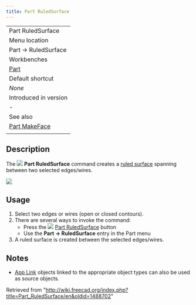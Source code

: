 ```yaml
---
title: Part RuledSurface
---
```


|                                                 |
| ----------------------------------------------- |
| Part RuledSurface                               |
| Menu location                                   |
| Part → RuledSurface                             |
| Workbenches                                     |
| [Part](/Part_Workbench "Part Workbench")        |
| Default shortcut                                |
| _None_                                          |
| Introduced in version                           |
| -                                               |
| See also                                        |
| [Part MakeFace](/Part_MakeFace "Part MakeFace") |
|                                                 |

## Description

The ![](/images/Part_RuledSurface.svg) **Part RuledSurface** command creates a [ruled surface](https://en.wikipedia.org/wiki/Ruled_surface) spanning between two selected edges/wires.

![](/images/PartRuledSurface_it.png)

## Usage

1. Select two edges or wires (open or closed contours).
2. There are several ways to invoke the command:
   - Press the ![](/images/Part_RuledSurface.svg) [Part RuledSurface](/Part_RuledSurface "Part RuledSurface") button
   - Use the **Part → RuledSurface** entry in the Part menu
3. A ruled surface is created between the selected edges/wires.

## Notes

- [App Link](/App_Link "App Link") objects linked to the appropriate object types can also be used as source objects.

Retrieved from "<http://wiki.freecad.org/index.php?title=Part_RuledSurface/en&oldid=1488702>"
